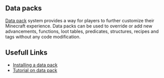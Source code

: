 ## Data packs
[Data pack](https://minecraft.gamepedia.com/Data_pack) system provides a way for players to further customize their Minecraft experience. Data packs can be used to override or add new advancements, functions, loot tables, predicates, structures, recipes and tags without any code modification. 


## Usefull Links
* [Installing a data pack](https://minecraft.gamepedia.com/Tutorials/Creating_a_data_pack)
* [Tutorial on data pack](https://minecraft.gamepedia.com/Tutorials/Creating_a_data_pack)
